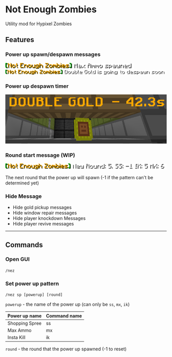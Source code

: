 # Not Enough Zombies

Utility mod for Hypixel Zombies

## Features

### Power up spawn/despawn messages

![Max Ammo spawned alert in chat](assets/max_ammo_spawned_alert.png)
![Double Gold spawned alert in chat](assets/double_gold_spawned_alert.png)

### Power up despawn timer

![Double gold power up with timer](assets/double_gold_powerup.png)

### Round start message (WIP)

![New round message](assets/new_round_msg.png)

The next round that the power up will spawn (-1 if the pattern can't be determined yet)

### Hide Message

- Hide gold pickup messages
- Hide window repair messages
- Hide player knockdown Messages
- Hide player revive messages

---

## Commands

### Open GUI

    /nez

### Set power up pattern

    /nez sp [powerup] [round]

`powerup` - the name of the power up (can only be `ss`, `mx`, `ik`)

| Power up name  | Command name |
|----------------|--------------|
| Shopping Spree | ss           |
| Max Ammo       | mx           |
| Insta Kill     | ik           |

`round` - the round that the power up spawned (-1 to reset)
